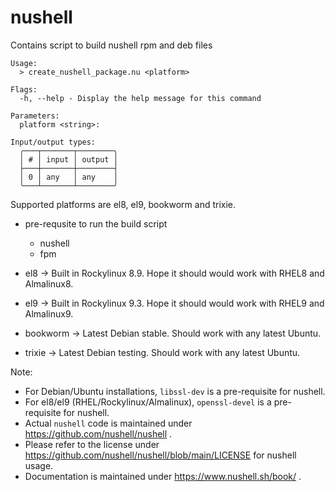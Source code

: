 # nushell
Contains script to build nushell rpm and deb files

```
Usage:
  > create_nushell_package.nu <platform> 

Flags:
  -h, --help - Display the help message for this command

Parameters:
  platform <string>: 

Input/output types:
  ╭───┬───────┬────────╮
  │ # │ input │ output │
  ├───┼───────┼────────┤
  │ 0 │ any   │ any    │
  ╰───┴───────┴────────╯
```

Supported platforms are el8, el9, bookworm and trixie.

- pre-requsite to run the build script
    - nushell
    - fpm

- el8 -> Built in Rockylinux 8.9. Hope it should would work with RHEL8 and Almalinux8.
- el9 -> Built in Rockylinux 9.3. Hope it should would work with RHEL9 and Almalinux9.
- bookworm -> Latest Debian stable. Should work with any latest Ubuntu.
- trixie -> Latest Debian testing. Should work with any latest Ubuntu.

Note:
  - For Debian/Ubuntu installations, `libssl-dev` is a pre-requisite for nushell.
  - For el8/el9 (RHEL/Rockylinux/Almalinux), `openssl-devel` is a pre-requisite for nushell.
  - Actual `nushell` code is maintained under https://github.com/nushell/nushell .
  - Please refer to the license under https://github.com/nushell/nushell/blob/main/LICENSE for nushell usage.
  - Documentation is maintained under https://www.nushell.sh/book/ .
